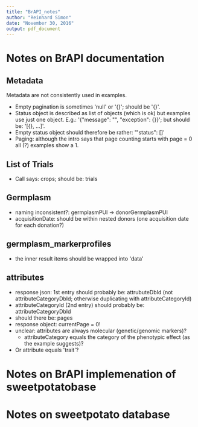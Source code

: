 ```yaml
---
title: "BrAPI_notes"
author: "Reinhard Simon"
date: "November 30, 2016"
output: pdf_document
---
```


# Notes on BrAPI documentation

## Metadata

Metadata are not consistently used in examples.

- Empty pagination is sometimes 'null' or '{}'; should be '{}'.
- Status object is described as list of objects (which is ok) but examples use just one object. E.g.: '{"message": "", "exception": {}}'; but should be: '[{}, ...]'.
- Empty status object should therefore be rather: '"status": []'
- Paging: although the intro says that page counting starts with page = 0 all (?) examples show a 1.

## List of Trials

- Call says: crops; should be: trials

## Germplasm

- naming inconsistent?: germplasmPUI -> donorGermplasmPUI
- acquisitionDate: should be within nested donors (one acquisition date for each donation?)

## germplasm_markerprofiles

- the inner result items should be wrapped into 'data'

## attributes

- response json: 1st entry should probably be: attrubuteDbId (not attributeCategoryDbId; otherwise duplicating with attributeCategoryId)
- attributeCategoryId (2nd entry) should probably be: attributeCategoryDbId
- should there be: pages
- response object: currentPage = 0!
- unclear: attributes are always molecular (genetic/genomic markers)?
  - attributeCategory equals the category of the phenotypic effect (as the example suggests)?
- Or attribute equals 'trait'?


# Notes on BrAPI implemenation of sweetpotatobase

# Notes on sweetpotato database
